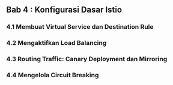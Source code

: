 ## Bab 4 : Konfigurasi Dasar Istio

### 4.1 Membuat Virtual Service dan Destination Rule

### 4.2 Mengaktifkan Load Balancing

### 4.3 Routing Traffic: Canary Deployment dan Mirroring

### 4.4 Mengelola Circuit Breaking